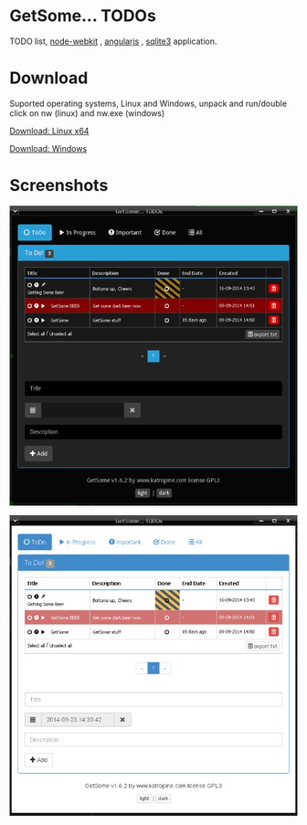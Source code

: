 GetSome... TODOs
=======================

TODO list, [node-webkit](https://github.com/rogerwang/node-webkit) , [angularjs](https://angularjs.org/) , [sqlite3](http://www.sqlite.org/) application.

Download
======================
Suported operating systems, Linux and Windows, unpack and run/double click on nw (linux) and nw.exe (windows)


[Download: Linux x64](https://github.com/katropine/GetSome/releases/download/v1.6.2/getsome-v1.6.2-linux-x64.zip)

[Download: Windows](https://github.com/katropine/GetSome/releases/download/v1.6.2/getsome-v1.6.2-win32.zip)

Screenshots
======================

![](https://github.com/katropine/GetSome/blob/master/res/images/getsome-dark.png)

![](https://github.com/katropine/GetSome/blob/master/res/images/getsome-light.png)






